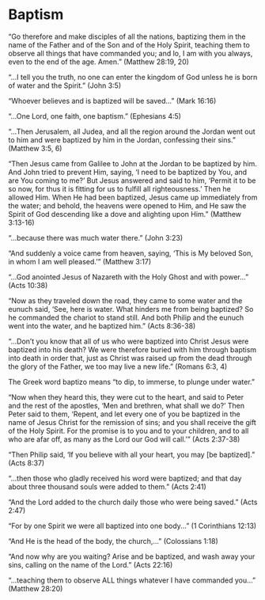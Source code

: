 Baptism
=======

“Go therefore and make disciples of all the nations, baptizing them in the name of the Father and of the Son and of the Holy Spirit, teaching them to observe all things that have commanded you; and lo, I am with you always, even to the end of the age. Amen.” (Matthew 28:19, 20)

“...I tell you the truth, no one can enter the kingdom of God unless he is born of water and the Spirit.” (John 3:5)

“Whoever believes and is baptized will be saved...” (Mark 16:16)

“...One Lord, one faith, one baptism.” (Ephesians 4:5)

“...Then Jerusalem, all Judea, and all the region around the Jordan went out to him and were baptized by him in the Jordan, confessing their sins.” (Matthew 3:5, 6)

“Then Jesus came from Galilee to John at the Jordan to be baptized by him. And John tried to prevent Him, saying, ‘I need to be baptized by You, and are You coming to me?’ But Jesus answered and said to him, ‘Permit it to be so now, for thus it is fitting for us to fulfill all righteousness.’ Then he allowed Him. When He had been baptized, Jesus came up immediately from the water; and behold, the heavens were opened to Him, and He saw the Spirit of God descending like a dove and alighting upon Him.” (Matthew 3:13-16)

“...because there was much water there.” (John 3:23)

“And suddenly a voice came from heaven, saying, ‘This is My beloved Son, in whom I am well pleased.’” (Matthew 3:17)

“...God anointed Jesus of Nazareth with the Holy Ghost and with power...” (Acts 10:38)

“Now as they traveled down the road, they came to some water and the eunuch said, ‘See, here is water. What hinders me from being baptized? So he commanded the chariot to stand still. And both Philip and the eunuch went into the water, and he baptized him.” (Acts 8:36-38)

“...Don’t you know that all of us who were baptized into Christ Jesus were baptized into his death? We were therefore buried with him through baptism into death in order that, just as Christ was raised up from the dead through the glory of the Father, we too may live a new life.” (Romans 6:3, 4)

The Greek word baptizo means “to dip, to immerse, to plunge under water.”

“Now when they heard this, they were cut to the heart, and said to Peter and the rest of the apostles, ‘Men and brethren, what shall we do?’ Then Peter said to them, ‘Repent, and let every one of you be baptized in the name of Jesus Christ for the remission of sins; and you shall receive the gift of the Holy Spirit. For the promise is to you and to your children, and to all who are afar off, as many as the Lord our God will call.’” (Acts 2:37-38)

“Then Philip said, ‘If you believe with all your heart, you may [be baptized].” (Acts 8:37)

“...then those who gladly received his word were baptized; and that day about three thousand souls were added to them.” (Acts 2:41)

“And the Lord added to the church daily those who were being saved.” (Acts 2:47)

“For by one Spirit we were all baptized into one body...” (1 Corinthians 12:13)

“And He is the head of the body, the church,...” (Colossians 1:18)

“And now why are you waiting? Arise and be baptized, and wash away your sins, calling on the name of the Lord.” (Acts 22:16)

“...teaching them to observe ALL things whatever I have commanded you...” (Matthew 28:20)


<!--
References:
16-P How to Start Life Over Again.pdf
-->
